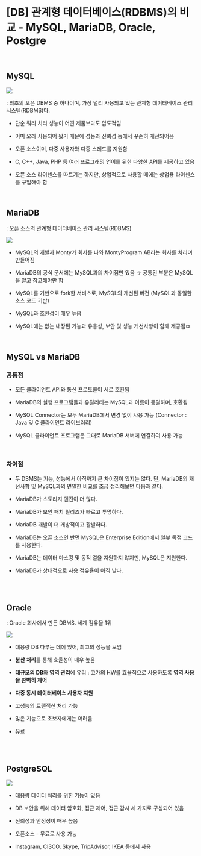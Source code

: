 # [DB] 관계형 데이터베이스(RDBMS)의 비교 - MySQL, MariaDB, Oracle, Postgre

<br>


## MySQL

![](https://velog.velcdn.com/images/sw_smj/post/ee6a19ec-eea4-491a-ba19-7b8c6710e33e/image.png)

: 최초의 오픈 DBMS 중 하나이며, 가장 널리 사용되고 있는 관계형 데이터베이스 관리 시스템(RDBMS)다.

- 단순 쿼리 처리 성능이 어떤 제품보다도 압도적임

- 이미 오래 사용되어 왔기 때문에 성능과 신뢰성 등에서 꾸준히 개선되어옴

- 오픈 소스이며, 다중 사용자와 다중 스레드를 지원함

- C, C++, Java, PHP 등 여러 프로그래밍 언어를 위한 다양한 API를 제공하고 있음

- 오픈 소스 라이센스를 따르기는 하지만, 상업적으로 사용할 때에는 상업용 라이센스를 구입해야 함



<br>

## MariaDB


: 오픈 소스의 관계형 데이터베이스 관리 시스템(RDBMS)

![](https://velog.velcdn.com/images/sw_smj/post/3317ea63-0e84-4cbf-bd44-c30f265e0610/image.png)

- MySQL의 개발자 Monty가 회사를 나와 MontyProgram AB라는 회사를 차리며 만들어짐

- MariaDB의 공식 문서에는 MySQL과의 차이점만 있음 →  공통된 부분은 MySQL을 알고 참고해야만 함

- MySQL를 기반으로 fork한 서비스로, MySQL의 개선된 버전 (MySQL과 동일한 소스 코드 기반)

- MySQL과 호환성이 매우 높음

- MySQL에는 없는 내장된 기능과 유용성, 보안 및 성능 개선사항이 함께 제공됨ㅁ

<br>

## MySQL vs MariaDB


### 공통점

- 모든 클라이언트 API와 통신 프로토콜이 서로 호환됨

- MariaDB의 실행 프로그램들과 유틸리티는 MySQL과 이름이 동일하며, 호환됨

- MySQL Connector는 모두 MariaDB에서 변경 없이 사용 가능 (Connector : Java 및 C 클라이언트 라이브러리)

- MySQL 클라이언트 프로그램은 그대로 MariaDB 서버에 연결하여 사용 가능
<br>

### 차이점

- 두 DBMS는 기능, 성능에서 아직까지 큰 차이점이 있지는 않다. 단, MariaDB의 개선사항 및 MySQL과의 면밀한 비교를 조금 정리해보면 다음과 같다.

- MariaDB가 스토리지 엔진이 더 많다.

- MariaDB가 보안 패치 릴리즈가 빠르고 투명하다.

- MariaDB 개발이 더 개방적이고 활발하다.

- MariaDB는 오픈 소스인 반면 MySQL은 Enterprise Edition에서 일부 독점 코드를 사용한다.

- MariaDB는 데이터 마스킹 및 동적 열을 지원하지 않지만, MySQL은 지원한다.

- MariaDB가 상대적으로 사용 점유율이 아직 낮다.

<br><br>




## Oracle


: Oracle 회사에서 만든 DBMS. 세계 점유율 1위

![](https://velog.velcdn.com/images/sw_smj/post/51420dc4-44af-484f-b6b3-8f9e71cfe494/image.png)

- 대용량 DB 다루는 데에 있어, 최고의 성능을 보임

- **분산 처리**를 통해 효율성이 매우 높음

- **대규모의 DB**와 **영역 관리**에 유리 :  고가의 HW를 효율적으로 사용하도록 **영역 사용을 완벽히 제어**

- **다중 동시 데이터베이스 사용자 지원**

- 고성능의 트랜잭션 처리 가능

- 많은 기능으로 초보자에게는 어려움

- 유료


<br><br>


## PostgreSQL



![](https://velog.velcdn.com/images/sw_smj/post/78bfd86d-4cd7-40e2-b4ad-4bae950a9eb9/image.png)

- 대용량 데이터 처리를 위한 기능이 있음

- DB 보안을 위해 데이터 암호화, 접근 제어, 접근 감시 세 가지로 구성되어 있음

- 신뢰성과 안정성이 매우 높음

- 오픈소스 - 무료로 사용 가능

- Instagram, CISCO, Skype, TripAdvisor, IKEA 등에서 사용





